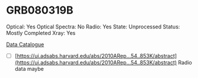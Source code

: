 # GRB080319B

Optical: Yes
Optical Spectra: No
Radio: Yes
State: Unprocessed
Status: Mostly Completed
Xray: Yes

[Data Catalogue](GRB080319B%206a3ebfbd71f943dda1e2f3d8571a12e4/Data%20Catalogue%20fdb9db95588b430f98efc3459a06c8db.csv)

- [ ]  [https://ui.adsabs.harvard.edu/abs/2010ARep...54..853K/abstract](https://ui.adsabs.harvard.edu/abs/2010ARep...54..853K/abstract) Radio data maybe
